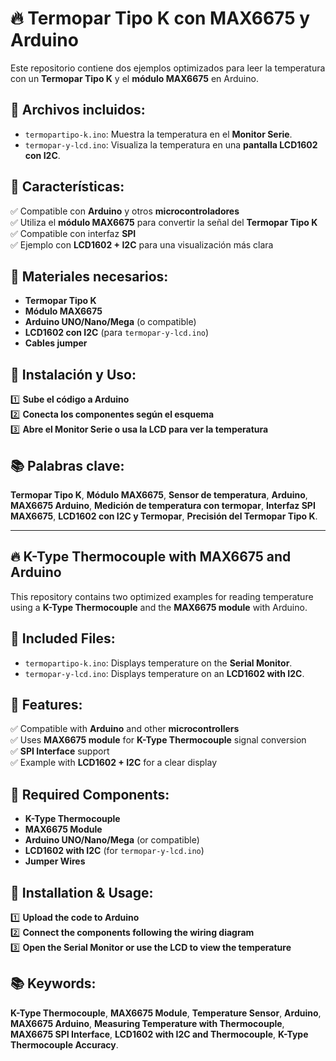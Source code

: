 # 🔥 Termopar Tipo K con MAX6675 y Arduino

Este repositorio contiene dos ejemplos optimizados para leer la temperatura con un **Termopar Tipo K** y el **módulo MAX6675** en Arduino.

## 📂 Archivos incluidos:
- `termopartipo-k.ino`: Muestra la temperatura en el **Monitor Serie**.
- `termopar-y-lcd.ino`: Visualiza la temperatura en una **pantalla LCD1602 con I2C**.

## 📌 Características:
✅ Compatible con **Arduino** y otros **microcontroladores**  
✅ Utiliza el **módulo MAX6675** para convertir la señal del **Termopar Tipo K**  
✅ Compatible con interfaz **SPI**  
✅ Ejemplo con **LCD1602 + I2C** para una visualización más clara  

## 🔧 Materiales necesarios:
- **Termopar Tipo K**  
- **Módulo MAX6675**  
- **Arduino UNO/Nano/Mega** (o compatible)  
- **LCD1602 con I2C** (para `termopar-y-lcd.ino`)  
- **Cables jumper**  

## 🚀 Instalación y Uso:
1️⃣ **Sube el código a Arduino**  
2️⃣ **Conecta los componentes según el esquema**  
3️⃣ **Abre el Monitor Serie o usa la LCD para ver la temperatura**  

## 📚 Palabras clave:
**Termopar Tipo K**, **Módulo MAX6675**, **Sensor de temperatura**, **Arduino**, **MAX6675 Arduino**, **Medición de temperatura con termopar**, **Interfaz SPI MAX6675**, **LCD1602 con I2C y Termopar**, **Precisión del Termopar Tipo K**.

---

## 🔥 K-Type Thermocouple with MAX6675 and Arduino

This repository contains two optimized examples for reading temperature using a **K-Type Thermocouple** and the **MAX6675 module** with Arduino.

## 📂 Included Files:
- `termopartipo-k.ino`: Displays temperature on the **Serial Monitor**.
- `termopar-y-lcd.ino`: Displays temperature on an **LCD1602 with I2C**.

## 📌 Features:
✅ Compatible with **Arduino** and other **microcontrollers**  
✅ Uses **MAX6675 module** for **K-Type Thermocouple** signal conversion  
✅ **SPI Interface** support  
✅ Example with **LCD1602 + I2C** for a clear display  

## 🔧 Required Components:
- **K-Type Thermocouple**  
- **MAX6675 Module**  
- **Arduino UNO/Nano/Mega** (or compatible)  
- **LCD1602 with I2C** (for `termopar-y-lcd.ino`)  
- **Jumper Wires**  

## 🚀 Installation & Usage:
1️⃣ **Upload the code to Arduino**  
2️⃣ **Connect the components following the wiring diagram**  
3️⃣ **Open the Serial Monitor or use the LCD to view the temperature**  

## 📚 Keywords:
**K-Type Thermocouple**, **MAX6675 Module**, **Temperature Sensor**, **Arduino**, **MAX6675 Arduino**, **Measuring Temperature with Thermocouple**, **MAX6675 SPI Interface**, **LCD1602 with I2C and Thermocouple**, **K-Type Thermocouple Accuracy**.
